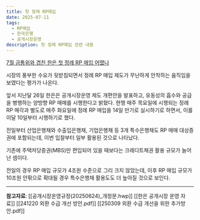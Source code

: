 ```yaml
---
title: 첫 정례 RP매입
date: 2025-07-11
tags:
  - RP매입
  - 한국은행
  - 공개시장운영
description: 첫 정례 RP매입 관련 내용
---
```


[7월 금통위와 겹친 한은 첫 정례 RP 매입 어땠나](https://news.einfomax.co.kr/news/articleView.html?idxno=4364446)

시장의 풍부한 수요가 뒷받침되면서 정례 RP 매입 제도가 무난하게 안착하는 움직임을 보였다는 평가가 나온다.

앞서 지난달 26일 한은은 공개시장운영 제도 개편안을 발표하고, 유동성의 흡수와 공급을 병행하는 양방향 RP 매매를 시행한다고 밝혔다. 현행 매주 목요일에 시행되는 정례 RP 매각과 별도로 매주 화요일에 정례 RP 매입을 14일 만기로 실시하기로 하면서, 이를 이달 10일부터 시행하기로 했다.

전일부터 산업은행채와 수출입은행채, 기업은행채 등 3개 특수은행채도 RP 매매 대상증권에 포함되는데, 이번 입찰부터 일부 활용된 것으로 나타났다.

기존에 주택저당증권(MBS)만 편입되어 있을 때보다는 크레디트채권 활용 규모가 늘어난 셈이다. 

전일의 경우 RP 매입 규모가 4조원 수준으로 그리 크지 않았는데, 이후 RP 매입 규모가 10조원 안팎으로 확대될 경우 특수은행채 활용도도 더 높아질 것으로 보인다.

---

**참고자료**:
[[공개시장운영규정(20250624)_개정문.hwp]]
[[한은 공개시장 운영 자료]]
[[241220 외환 수급 개선 방안.pdf]]
[[250309 외환 수급 개선을 위한 추가방안.pdf]]